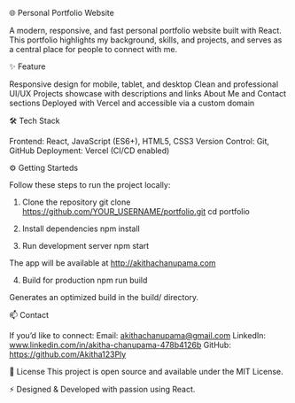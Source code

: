 🌐 Personal Portfolio Website

A modern, responsive, and fast personal portfolio website built with React.
This portfolio highlights my background, skills, and projects, and serves as a central place for people to connect with me.

✨ Feature

Responsive design for mobile, tablet, and desktop
Clean and professional UI/UX
Projects showcase with descriptions and links
About Me and Contact sections
Deployed with Vercel and accessible via a custom domain

🛠️ Tech Stack

Frontend: React, JavaScript (ES6+), HTML5, CSS3
Version Control: Git, GitHub
Deployment: Vercel (CI/CD enabled)

⚙️ Getting Starteds

Follow these steps to run the project locally:

1. Clone the repository
git clone https://github.com/YOUR_USERNAME/portfolio.git
cd portfolio

2. Install dependencies
npm install

3. Run development server
npm start


The app will be available at http://akithachanupama.com

4. Build for production
npm run build

Generates an optimized build in the build/ directory.



📫 Contact

If you’d like to connect:
Email: akithachanupama@gmail.com
LinkedIn: www.linkedin.com/in/akitha-chanupama-478b4126b
GitHub: https://github.com/Akitha123Ply

📄 License
This project is open source and available under the MIT License.

⚡ Designed & Developed with passion using React.
